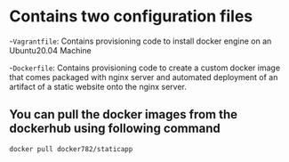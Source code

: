 # Contains two configuration files
-`Vagrantfile`: Contains provisioning code to install docker engine on an Ubuntu20.04 Machine

-`Dockerfile`: Contains provisioning code to create a custom docker image that comes packaged with nginx server and automated deployment of an artifact of a static website onto the nginx server.


## You can pull the docker images from the dockerhub using following command
`docker pull docker782/staticapp`
